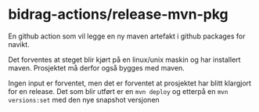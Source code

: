 # bidrag-actions/release-mvn-pkg

En github action som vil legge en ny maven artefakt i github packages for navikt.

Det forventes at steget blir kjørt på en linux/unix maskin og har installert maven.
Prosjektet må derfor også bygges med maven.

Ingen input er forventet, men det er forventet at prosjektet har blitt klargjort
for en release. Det som blir utført er en `mvn deploy` og etterpå en `mvn versions:set`
med den nye snapshot versjonen
